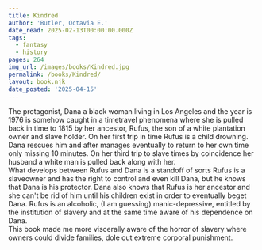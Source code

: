 ```yaml
---
title: Kindred
author: 'Butler, Octavia E.'
date_read: 2025-02-13T00:00:00.000Z
tags:
  - fantasy
  - history
pages: 264
img_url: /images/books/Kindred.jpg
permalink: /books/Kindred/
layout: book.njk
date_posted: '2025-04-15'
---
```


The protagonist, Dana a black woman living in Los Angeles and the year is 1976 is somehow caught in a timetravel phenomena where she is pulled back in time to 1815 by her ancestor, Rufus, the son of a white plantation owner and slave holder.  On her first trip in time Rufus is a child drowning. Dana rescues him and after manages eventually to return to her own time only missing 10 minutes.  On her third trip to slave times by coincidence her husband a white man is pulled back along with her.  
What develops between Rufus and Dana is a standoff of sorts Rufus is a slaveowner and has the right to control and even kill Dana, but he knows that Dana is his protector.  Dana also knows that Rufus is her ancestor and she can't be rid of him until his children exist in order to eventually beget Dana.  Rufus is an alcoholic, (I am guessing) manic-depressive, entitled by the institution of slavery and at the same time aware of his dependence on Dana.  
This book made me more viscerally aware of the horror of slavery where owners could divide families, dole out extreme corporal punishment.
